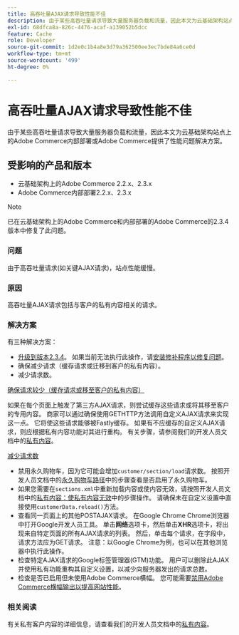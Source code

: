 ```yaml
---
title: 高吞吐量AJAX请求导致性能不佳
description: 由于某些高吞吐量请求导致大量服务器负载和流量，因此本文为云基础架构站点上的Adobe Commerce内部部署或Adobe Commerce提供了性能问题解决方案。
exl-id: 68dfca8a-826c-4476-acaf-a139052b5dcc
feature: Cache
role: Developer
source-git-commit: 1d2e0c1b4a8e3d79a362500ee3ec7bde84a6ce0d
workflow-type: tm+mt
source-wordcount: '499'
ht-degree: 0%

---
```


# 高吞吐量AJAX请求导致性能不佳

由于某些高吞吐量请求导致大量服务器负载和流量，因此本文为云基础架构站点上的Adobe Commerce内部部署或Adobe Commerce提供了性能问题解决方案。

## 受影响的产品和版本

* 云基础架构上的Adobe Commerce 2.2.x、2.3.x
* Adobe Commerce内部部署2.2.x、2.3.x

>[!NOTE]
>
>已在云基础架构上的Adobe Commerce和内部部署的Adobe Commerce的2.3.4版本中修复了此问题。

### 问题

由于高吞吐量请求(如关键AJAX请求)，站点性能缓慢。

### 原因

高吞吐量AJAX请求包括与客户的私有内容相关的请求。

### 解决方案

有三种解决方案：

* [升级到版本2.3.4](https://devdocs.magento.com/cloud/project/project-upgrade.html)。 如果当前无法执行此操作，请[安装修补程序以修复问题](/help/troubleshooting/known-issues-patches-attached/performance-issues-caused-by-excessive-ajax-requests.md)。
* 确保减少请求（缓存请求或迁移到客户的私有内容）。
* 减少请求数。

<u>确保请求较少（缓存请求或移至客户的私有内容）</u>

如果在每个页面上触发了第三方AJAX请求，则尝试缓存这些请求或将其移至客户的专用内容。 商家可以通过确保使用GETHTTP方法调用自定义AJAX请求来实现这一点。 它将使这些请求能够被Fastly缓存。 如果有不应缓存的自定义AJAX请求，则应根据私有内容功能对其进行重构。 有关步骤，请参阅我们的开发人员文档中的[私有内容](https://devdocs.magento.com/guides/v2.3/extension-dev-guide/cache/page-caching/private-content.html)。

<u>减少请求数</u>

* 禁用永久购物车，因为它可能会增加`customer/section/load`请求数。 按照开发人员文档中的[永久购物车路径](https://devdocs.magento.com/guides/v2.3/config-guide/prod/config-reference-most.html#persistent-shopping-cart-paths)中的步骤查看是否启用了永久购物车。
* 如果您需要在`sections.xml`中重新加载内容或使内容无效，请按照开发人员文档中的[私有内容：使私有内容无效](https://devdocs.magento.com/guides/v2.3/extension-dev-guide/cache/page-caching/private-content.html#invalidate-private-content)中的步骤操作。 请确保未在自定义设置中直接使用`customerData.reload()`方法。
* 查看同一页面上的其他POSTAJAX请求。 在Google Chrome Chrome浏览器中打开Google开发人员工具。 单击&#x200B;**网络**&#x200B;选项卡，然后单击&#x200B;**XHR**&#x200B;选项卡，将出现来自特定页面的所有AJAX请求的列表。 然后，单击每个请求，在字段中，请求方法应为GET请求。 注意：以Google Chrome为例，也可以在其他浏览器中执行此操作。
* 检查特定AJAX请求的Google标签管理器(GTM)功能。 用户可以删除此AJAX并使用私有功能重构其自定义设置，以减少向服务器发出的请求总数。
* 检查是否已启用但未使用Adobe Commerce横幅。 您可能需要[禁用Adobe Commerce横幅输出以提高网站性能](/help/troubleshooting/miscellaneous/disable-magento-banner-output-to-improve-site-performance.md)。

### 相关阅读

有关私有客户内容的详细信息，请查看我们的开发人员文档中的[私有内容](https://devdocs.magento.com/guides/v2.3/extension-dev-guide/cache/page-caching/private-content.html?itm_source=devdocs&amp;itm_medium=search_page&amp;itm_campaign=federated_search&amp;itm_term=ajax%20requests)。
